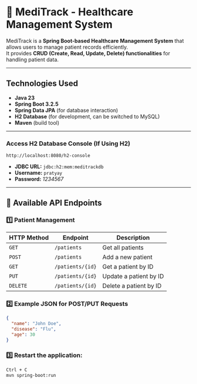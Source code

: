 # 🏥 MediTrack - Healthcare Management System   

MediTrack is a **Spring Boot-based Healthcare Management System** that allows users to manage patient records efficiently.  
It provides **CRUD (Create, Read, Update, Delete) functionalities** for handling patient data.  

---

## **Technologies Used**  
- **Java 23**  
- **Spring Boot 3.2.5**  
- **Spring Data JPA** (for database interaction)  
- **H2 Database** (for development, can be switched to MySQL)  
- **Maven** (build tool)  

---

### **Access H2 Database Console (If Using H2)**  
```
http://localhost:8080/h2-console
```
- **JDBC URL:** `jdbc:h2:mem:meditrackdb`  
- **Username:** `pratyay`  
- **Password:** *1234567*  

---

## **📌 Available API Endpoints**
### **1️⃣ Patient Management**
| HTTP Method | Endpoint | Description |
|------------|-----------|-------------------------|
| `GET` | `/patients` | Get all patients |
| `POST` | `/patients` | Add a new patient |
| `GET` | `/patients/{id}` | Get a patient by ID |
| `PUT` | `/patients/{id}` | Update a patient by ID |
| `DELETE` | `/patients/{id}` | Delete a patient by ID |

### **2️⃣ Example JSON for POST/PUT Requests**  
```json
{
  "name": "John Doe",
  "disease": "Flu",
  "age": 30
}

```

### **3️⃣ Restart the application:**  
```sh
Ctrl + C
mvn spring-boot:run

```
